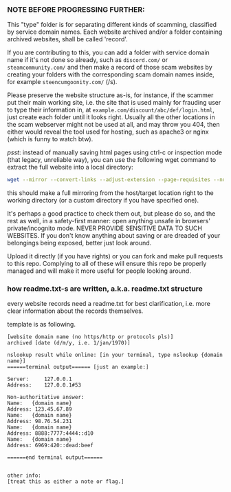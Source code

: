 ### NOTE BEFORE PROGRESSING FURTHER:
This "type" folder is for separating different kinds of scamming, classified by service domain names. Each website archived and/or a folder containing archived websites, shall be called 'record'.

If you are contributing to this, you can add a folder with service domain name if it's not done so already, such as `discord.com/` or `steamcommunity.com/` and then make a record of those scam websites by creating your folders with the corresponding scam domain names inside, for example `steencumgoonity.com/` (/s). 

Please preserve the website structure as-is, for instance, if the scammer put their main working site, i.e. the site that is used mainly for frauding user to type their information in, at `example.com/discount/abc/def/login.html`, just create each folder until it looks right. Usually all the other locations in the scam webserver might not be used at all, and may throw you 404, then either would reveal the tool used for hosting, such as apache3 or nginx (which is funny to watch btw). 

*psst*: instead of manually saving html pages using ctrl-c or inspection mode (that legacy, unreliable way), you can use the following wget command to extract the full website into a local directory:

```sh
wget --mirror --convert-links --adjust-extension --page-requisites --no-parent <URL_OF_WEBSITE>
```

this should make a full mirroring from the host/target location right to the working directory (or a custom directory if you have specified one).

It's perhaps a good practice to check them out, but please do so, and the rest as well, in a safety-first manner: open anything unsafe in browsers' private/incognito mode. NEVER PROVIDE SENSITIVE DATA TO SUCH WEBSITES. If you don't know anything about saving or are dreaded of your belongings being exposed, better just look around.

Upload it directly (if you have rights) or you can fork and make pull requests to this repo. Complying to all of these will ensure this repo be properly managed and will make it more useful for people looking around.

### how readme.txt-s are written, a.k.a. readme.txt structure

every website records need a readme.txt for best clarification, i.e. more clear information about the records themselves.

template is as following.
```
[website domain name (no https/http or protocols pls)]
archived [date (d/m/y, i.e. 1/jan/1970)]

nslookup result while online: [in your terminal, type nslookup {domain name}]
======terminal output====== [just an example:]

Server:		127.0.0.1
Address:	127.0.0.1#53

Non-authoritative answer:
Name:	{domain name}
Address: 123.45.67.89
Name:	{domain name}
Address: 98.76.54.231
Name:	{domain name}
Address: 8888:7777:4444::d10
Name:	{domain name}
Address: 6969:420::dead:beef

======end terminal output======


other info:
[treat this as either a note or flag.]
```

